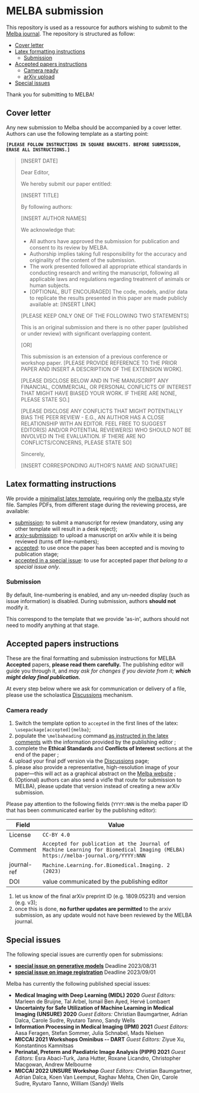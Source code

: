 # MELBA submission

This repository is used as a ressource for authors wishing to submit to the [Melba journal](https://www.melba-journal.org). The repository is structured as follow:
* [Cover letter](#cover-letter)
* [Latex formatting instructions](#latex-formatting-instructions)
    * [Submission](#submission)
* [Accepted papers instructions](#accepted-papers-instructions)
    * [Camera ready](#camera-ready)
    * [arXiv upload](#arxiv-upload)
* [Special issues](#special-issues)

Thank you for submitting to MELBA!

## Cover letter
Any new submission to Melba should be accompanied by a cover letter. Authors can use the following template as a starting point:

**`[PLEASE FOLLOW INSTRUCTIONS IN SQUARE BRACKETS. BEFORE SUBMISSION, ERASE ALL INSTRUCTIONS.]`**

>
> [INSERT DATE]
>
> Dear Editor,
>
> We hereby submit our paper entitled:
>
> [INSERT TITLE]
>
> By following authors:
>
> [INSERT AUTHOR NAMES]
>
> We acknowledge that:
> - All authors have approved the submission for publication and consent to its review by MELBA.
> - Authorship implies taking full responsibility for the accuracy and originality of the content of the submission.
> - The work presented followed all appropriate ethical standards in conducting research and writing the manuscript, following all applicable laws and regulations regarding treatment of animals or human subjects.
> - [OPTIONAL, BUT ENCOURAGED] The code, models, and/or data to replicate the results presented in this paper are made publicly available at: [INSERT LINK]
>
> [PLEASE KEEP ONLY ONE OF THE FOLLOWING TWO STATEMENTS]
>
> This is an original submission and there is no other paper (published or under review) with significant overlapping content.
>
> [OR]
>
> This submission is an extension of a previous conference or workshop paper. [PLEASE PROVIDE REFERENCE TO THE PRIOR PAPER AND INSERT A DESCRIPTION OF THE EXTENSION WORK].
>
> [PLEASE DISCLOSE BELOW AND IN THE MANUSCRIPT ANY FINANCIAL, COMMERCIAL, OR PERSONAL CONFLICTS OF INTEREST THAT MIGHT HAVE BIASED YOUR WORK. IF THERE ARE NONE, PLEASE STATE SO.]
>
> [PLEASE DISCLOSE ANY CONFLICTS THAT MIGHT POTENTIALLY BIAS THE PEER REVIEW - E.G., AN AUTHOR HAS A CLOSE RELATIONSHIP WITH AN EDITOR. FEEL FREE TO SUGGEST EDITOR(S) AND/OR POTENTIAL REVIEWER(S) WHO SHOULD NOT BE INVOLVED IN THE EVALUATION. IF THERE ARE NO CONFLICTS/CONCERNS, PLEASE STATE SO]
>
>
> Sincerely,
>
> [INSERT CORRESPONDING AUTHOR’S NAME AND SIGNATURE]


## Latex formatting instructions
We provide a [minimalist latex template](latex/melba-sample.tex), requiring only the [melba.sty](latex/melba.sty) style file. Samples PDFs, from different stage during the reviewing process, are available:
* [submission](latex/melba-sample-in-submission.pdf): to submit a manuscript for review (mandatory, using any other template will result in a desk reject);
* [arxiv-submission](latex/melba-sample-arxiv-submission.pdf): to upload a manuscript on arXiv while it is being reviewed (turns off line-numbers);
* [accepted](latex/melba-sample-accepted.pdf): to use once the paper has been accepted and is moving to publication stage;
* [accepted in a special issue](latex/melba-sample-accepted-special-issue.pdf): to use for accepted paper *that belong to a special issue only*.

### Submission
By default, line-numbering is enabled, and any un-needed display (such as issue information) is disabled. During submission, authors **should not** modify it.

This correspond to the template that we provide 'as-in', authors should not need to modify anything at that stage.


## Accepted papers instructions
These are the final formatting and submission instructions for MELBA **Accepted** papers, **please read them carefully.**
The publishing editor will guide you through it, and _may ask for changes if you deviate from it; **which might delay final publication.**_

At every step below where we ask for communication or delivery of a file, please use the scholastica [Discussions](https://help.scholasticahq.com/article/117-how-do-discussions-work) mechanism.

### Camera ready

1. Switch the template option to `accepted` in the first lines of the latex: `\usepackage[accepted]{melba}`;
1. populate the `\melbaheading` command [as instructed in the latex comments](https://github.com/melba-journal/submission/blob/master/latex/melba-sample.tex#L29) with the information provided by the publishing editor ;
1. complete the **Ethical Standards** and **Conflicts of Interest** sections at the end of the paper ;
1. upload your final pdf version via the [Discussions](https://help.scholasticahq.com/article/117-how-do-discussions-work) page;
1. please also provide a representative, high-resolution image of your paper—this will act as a graphical abstract on the [Melba website](https://www.melba-journal.1org) ;
1. (Optional) authors can also send a vid1e that route for submission to MELBA), please update that version instead of creating a new arXiv submission.

Please pay attention to the following fields (`YYYY:NNN` is the melba paper ID that has been communicated earlier by the publishing editor):

| Field | Value  |
|-------|--------|
| License | `CC-BY 4.0` |
| Comment | `Accepted for publication at the Journal of Machine Learning for Biomedical Imaging (MELBA)  https://melba-journal.org/YYYY:NNN` |
| journal-ref | `Machine.Learning.for.Biomedical.Imaging. 2 (2023)` |
| DOI | value communicated by the publishing editor |



<!-- 1. the license should be `CC-BY 4.0`;
1. the arXiv Comments field **must** say "*Accepted for publication at the Journal of Machine Learning for Biomedical Imaging (MELBA)  https://www.melba-journal.org/papers/YYYY:NNN.html*". `YYYY:NNN` is the melba paper ID that has been communicated earlier by the publishing editor;
1. moreover, the `journal-ref` field should contain `Machine.Learning.for.Biomedical.Imaging. 1 (2022)`; -->
1. let us know of the final arXiv preprint ID (e.g. 1809.05231) and version (e.g. v3);
1. once this is done, **no further updates are permitted** to the arxiv submission, as any update would not have been reviewed by the MELBA journal.

## Special issues
The following special issues are currently open for submissions:
* **[special issue on generative models](https://melba-journal.org/blog/010-special-issue-generative-models.html)** Deadline 2023/08/31
* **[special issue on image registration](https://melba-journal.org/blog/012-special-issue-image-registration.html)** Deadline 2023/09/01


Melba has currently the following published special issues:
* **Medical Imaging with Deep Learning (MIDL) 2020**
*Guest Editors:* Marleen de Bruijne, Tal Arbel, Ismail Ben Ayed, Hervé Lombaert
* **Uncertainty for Safe Utilization of Machine Learning in Medical Imaging (UNSURE) 2020**
*Guest Editors:* Christian Baumgartner, Adrian Dalca, Carole Sudre, Ryutaro Tanno, Sandy Wells
* **Information Processing in Medical Imaging (IPMI) 2021**
*Guest Editors:* Aasa Feragen, Stefan Sommer, Julia Schnabel, Mads Nielsen
* **MICCAI 2021 Workshops Ominibus -- DART**
*Guest Editors:* Ziyue Xu, Konstantinos Kamnitsas
* **Perinatal, Preterm and Paediatric Image Analysis (PIPPI) 2021**
*Guest Editors:* Esra Abaci-Turk, Jana Hutter, Roxane Licandro, Christopher Macgowan, Andrew Melbourne
* **MICCAI 2022 UNSURE Workshop**
*Guest Editors:* Christian Baumgartner, Adrian Dalca, Koen Van Leemput, Raghav Mehta, Chen Qin, Carole Sudre, Ryutaro Tanno, William (Sandy) Wells
